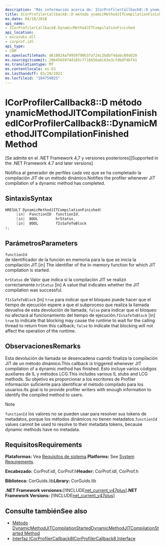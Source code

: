 ```yaml
---
description: 'Más información acerca de: ICorProfilerCallback8::D ynamicMethodJITCompilationFinished (método)'
title: ICorProfilerCallback8::D método ynamicMethodJITCompilationFinished
ms.date: 04/10/2018
api_name:
- ICorProfilerCallback8.DynamicMethodJITCompilationFinished
api_location:
- mscorwks.dll
- corprof.idl
api_type:
- COM
ms.openlocfilehash: d610024af9959790b37a724c2bdbf4dabc89dd20
ms.sourcegitcommit: 20b4565974d185c7716656a6c63e3cfdbdf4bf41
ms.translationtype: MT
ms.contentlocale: es-ES
ms.lasthandoff: 03/20/2021
ms.locfileid: "104759825"
---
```

# <a name="icorprofilercallback8dynamicmethodjitcompilationfinished-method"></a><span data-ttu-id="7b2a1-103">ICorProfilerCallback8::D método ynamicMethodJITCompilationFinished</span><span class="sxs-lookup"><span data-stu-id="7b2a1-103">ICorProfilerCallback8::DynamicMethodJITCompilationFinished Method</span></span>

<span data-ttu-id="7b2a1-104">[Se admite en el .NET Framework 4,7 y versiones posteriores]</span><span class="sxs-lookup"><span data-stu-id="7b2a1-104">[Supported in the .NET Framework 4.7 and later versions]</span></span>  
  
<span data-ttu-id="7b2a1-105">Notifica al generador de perfiles cada vez que se ha completado la compilación JIT de un método dinámico.</span><span class="sxs-lookup"><span data-stu-id="7b2a1-105">Notifies the profiler whenever JIT compilation of a dynamic method has completed.</span></span>  
  
## <a name="syntax"></a><span data-ttu-id="7b2a1-106">Sintaxis</span><span class="sxs-lookup"><span data-stu-id="7b2a1-106">Syntax</span></span>  
  
```cpp  
HRESULT DynamicMethodJITCompilationFinished(  
     [in]  FunctionID  functionId,
     [in]  BOOL        hrStatus,
     [in]  BOOL        fIsSafeToBlock
);  
```  
  
## <a name="parameters"></a><span data-ttu-id="7b2a1-107">Parámetros</span><span class="sxs-lookup"><span data-stu-id="7b2a1-107">Parameters</span></span>  

`functionId`  
<span data-ttu-id="7b2a1-108">de Identificador de la función en memoria para la que se inicia la compilación JIT.</span><span class="sxs-lookup"><span data-stu-id="7b2a1-108">[in] The identifier of the in-memory function for which JIT compilation is started.</span></span>

<span data-ttu-id="7b2a1-109">`hrStatus` de Valor que indica si la compilación JIT se realizó correctamente.</span><span class="sxs-lookup"><span data-stu-id="7b2a1-109">`hrStatus` [in] A value that indicates whether the JIT compilation was successful.</span></span>

<span data-ttu-id="7b2a1-110">`fIsSafeToBlock` [in] `true` para indicar que el bloqueo puede hacer que el tiempo de ejecución espere a que el subproceso que realiza la llamada devuelva de esta devolución de llamada; `false` para indicar que el bloqueo no afectará al funcionamiento del tiempo de ejecución.</span><span class="sxs-lookup"><span data-stu-id="7b2a1-110">`fIsSafeToBlock` [in] `true` to indicate that blocking may cause the runtime to wait for the calling thread to return from this callback; `false` to indicate that blocking will not affect the operation of the runtime.</span></span>  

## <a name="remarks"></a><span data-ttu-id="7b2a1-111">Observaciones</span><span class="sxs-lookup"><span data-stu-id="7b2a1-111">Remarks</span></span>  

<span data-ttu-id="7b2a1-112">Esta devolución de llamada se desencadena cuando finaliza la compilación JIT de un método dinámico.</span><span class="sxs-lookup"><span data-stu-id="7b2a1-112">This callback is triggered whenever JIT compilation of a dynamic method has finished.</span></span> <span data-ttu-id="7b2a1-113">Esto incluye varios códigos auxiliares de IL y métodos LCG.</span><span class="sxs-lookup"><span data-stu-id="7b2a1-113">This includes various IL stubs and LCG methods.</span></span> <span data-ttu-id="7b2a1-114">Su objetivo es proporcionar a los escritores de Profiler información suficiente para identificar el método compilado para los usuarios.</span><span class="sxs-lookup"><span data-stu-id="7b2a1-114">Its goal is to provide profiler writers with enough information to identify the compiled method to users.</span></span>

> [!NOTE]
> <span data-ttu-id="7b2a1-115">`functionId` los valores no se pueden usar para resolver sus tokens de metadatos, porque los métodos dinámicos no tienen metadatos.</span><span class="sxs-lookup"><span data-stu-id="7b2a1-115">`functionId` values cannot be used to resolve to their metadata tokens, because dynamic methods have no metadata.</span></span>

## <a name="requirements"></a><span data-ttu-id="7b2a1-116">Requisitos</span><span class="sxs-lookup"><span data-stu-id="7b2a1-116">Requirements</span></span>  

 <span data-ttu-id="7b2a1-117">**Plataformas:** Vea [Requisitos de sistema](../../get-started/system-requirements.md).</span><span class="sxs-lookup"><span data-stu-id="7b2a1-117">**Platforms:** See [System Requirements](../../get-started/system-requirements.md).</span></span>  
  
 <span data-ttu-id="7b2a1-118">**Encabezado:** CorProf.idl, CorProf.h</span><span class="sxs-lookup"><span data-stu-id="7b2a1-118">**Header:** CorProf.idl, CorProf.h</span></span>  
  
 <span data-ttu-id="7b2a1-119">**Biblioteca:** CorGuids.lib</span><span class="sxs-lookup"><span data-stu-id="7b2a1-119">**Library:** CorGuids.lib</span></span>  
  
 <span data-ttu-id="7b2a1-120">**.NET Framework versiones:**[!INCLUDE[net_current_v47plus](../../../../includes/net-current-v47plus.md)]</span><span class="sxs-lookup"><span data-stu-id="7b2a1-120">**.NET Framework Versions:** [!INCLUDE[net_current_v47plus](../../../../includes/net-current-v47plus.md)]</span></span>  
  
## <a name="see-also"></a><span data-ttu-id="7b2a1-121">Consulte también</span><span class="sxs-lookup"><span data-stu-id="7b2a1-121">See also</span></span>

- [<span data-ttu-id="7b2a1-122">Método DynamicMethodJITCompilationStarted</span><span class="sxs-lookup"><span data-stu-id="7b2a1-122">DynamicMethodJITCompilationStarted Method</span></span>](icorprofilercallback8-dynamicmethodjitcompilationstarted-method.md)
- [<span data-ttu-id="7b2a1-123">Interfaz ICorProfilerCallback8</span><span class="sxs-lookup"><span data-stu-id="7b2a1-123">ICorProfilerCallback8 Interface</span></span>](icorprofilercallback8-interface.md)
